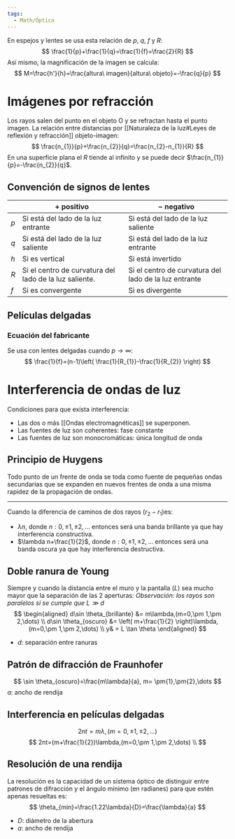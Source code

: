 ```yaml
---
tags:
  - Math/Óptica
---
```

En espejos y lentes se usa esta relación de $p$, $q$, $f$ y $R$:
$$
\frac{1}{p}+\frac{1}{q}=\frac{1}{f}=\frac{2}{R}
$$
Así mismo, la magnificación de la imagen se calcula:
$$
M=\frac{h'}{h}=\frac{altura\ imagen}{altura\  objeto}=-\frac{q}{p}
$$
# Imágenes por refracción
Los rayos salen del punto en el objeto O y se refractan hasta el punto imagen. 
La relación entre distancias por [[Naturaleza de la luz#Leyes de reflexión y refracción]] objeto-imagen:
$$
\frac{n_{1}}{p}+\frac{n_{2}}{q}=\frac{n_{2}-n_{1}}{R}
$$
En una superficie plana el $R$ tiende al infinito y se puede decir $\frac{n_{1}}{p}=-\frac{n_{2}}{q}$.
## Convención de signos de lentes

|     | $+$ positivo                                           | $-$ negativo                                          |
| --- | ------------------------------------------------------ | ----------------------------------------------------- |
| $p$ | Si está del lado de la luz entrante                    | Si está del lado de la luz saliente                   |
| $q$ | Si está del lado de la luz saliente                    | Si está del lado de la luz entrante                   |
| $h$ | Si es vertical                                         | Si está invertido                                     |
| $R$ | Si el centro de curvatura del lado de la luz saliente. | Si el centro de curvatura del lado de la luz entrante |
| $f$ | Si es convergente                                      | Si es divergente                                      |
## Películas delgadas
### Ecuación del fabricante
Se usa con lentes delgadas cuando $p\rightarrow \infty$:
$$
\frac{1}{f}=(n-1)\left( \frac{1}{R_{1}}-\frac{1}{R_{2}} \right)
$$
# Interferencia de ondas de luz
Condiciones para que exista interferencia:
- Las dos o más [[Ondas electromagnéticas]] se superponen.
- Las fuentes de luz son coherentes: fase constante
- Las fuentes de luz son monocromáticas: única longitud de onda
## Principio de Huygens
Todo punto de un frente de onda se toda como fuente de pequeñas ondas secundarias que se expanden en nuevos frentes de onda a una misma rapidez de la propagación de ondas.

---
Cuando la diferencia de caminos de dos rayos ($r_{2}-r_{1}$)es:
- $\lambda n$, donde $n:0,\pm1,\pm2,\dots$ entonces será una banda brillante ya que hay interferencia constructiva.
- $\lambda n+\frac{1}{2}$, donde $n:0,\pm1,\pm2,\dots$ entonces será una banda oscura ya que hay interferencia destructiva.
## Doble ranura de Young
Siempre y cuando la distancia entre el muro y la pantalla ($L$) sea mucho mayor que la separación de las 2 aperturas: *Observación: los rayos son paralelos si se cumple que $L\gg d$*
$$
\begin{aligned}
d\sin \theta_{brillante} &= m\lambda,(m=0,\pm 1,\pm 2,\dots) \\
d\sin \theta_{oscuro} &= \left( m+\frac{1}{2} \right)\lambda,(m=0,\pm 1,\pm 2,\dots) \\
y& = L \tan \theta
\end{aligned}
$$
- $d$: separación entre ranuras
## Patrón de difracción de Fraunhofer
$$
\sin \theta_{oscuro}=\frac{m\lambda}{a}, m= \pm{1},\pm{2},\dots
$$
$a$: ancho de rendija
## Interferencia en películas delgadas
$$
2nt=m\lambda,(m=0,\pm 1,\pm 2,\dots)
$$
$$
2nt=(m+\frac{1}{2})\lambda,(m=0,\pm 1,\pm 2,\dots) \\
$$
## Resolución de una rendija
La resolución es la capacidad de un sistema óptico de distinguir entre patrones de difracción y el ángulo mínimo (en radianes) para que estén apenas resueltas es:
$$
\theta_{min}=\frac{1.22\lambda}{D}=\frac{\lambda}{a}
$$
- $D$: diámetro de la abertura
- $a$: ancho de rendija

